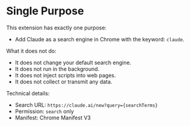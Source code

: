 # Single Purpose

This extension has exactly one purpose:

- Add Claude as a search engine in Chrome with the keyword: `claude`.

What it does not do:
- It does not change your default search engine.
- It does not run in the background.
- It does not inject scripts into web pages.
- It does not collect or transmit any data.

Technical details:
- Search URL: `https://claude.ai/new?query={searchTerms}`
- Permission: `search` only
- Manifest: Chrome Manifest V3